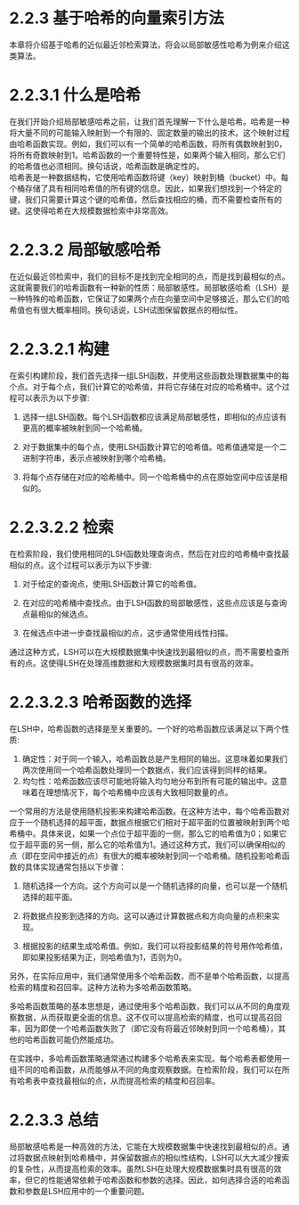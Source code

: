 # 2.2.3 基于哈希的向量索引方法
本章将介绍基于哈希的近似最近邻检索算法，将会以局部敏感性哈希为例来介绍这类算法。

# 2.2.3.1 什么是哈希

在我们开始介绍局部敏感哈希之前，让我们首先理解一下什么是哈希。哈希是一种将大量不同的可能输入映射到一个有限的、固定数量的输出的技术。这个映射过程由哈希函数实现。例如，我们可以有一个简单的哈希函数，将所有偶数映射到0，将所有奇数映射到1。哈希函数的一个重要特性是，如果两个输入相同，那么它们的哈希值也必须相同。换句话说，哈希函数是确定性的。  
哈希表是一种数据结构，它使用哈希函数将键（key）映射到桶（bucket）中。每个桶存储了具有相同哈希值的所有键的信息。因此，如果我们想找到一个特定的键，我们只需要计算这个键的哈希值，然后查找相应的桶，而不需要检查所有的键。这使得哈希在大规模数据检索中非常高效。

# 2.2.3.2 局部敏感哈希

在近似最近邻检索中，我们的目标不是找到完全相同的点，而是找到最相似的点。这就需要我们的哈希函数有一种新的性质：局部敏感性。局部敏感哈希（LSH）是一种特殊的哈希函数，它保证了如果两个点在向量空间中足够接近，那么它们的哈希值也有很大概率相同。换句话说，LSH试图保留数据点的相似性。

# 2.2.3.2.1 构建
在索引构建阶段，我们首先选择一组LSH函数，并使用这些函数处理数据集中的每个点。对于每个点，我们计算它的哈希值，并将它存储在对应的哈希桶中。这个过程可以表示为以下步骤:

1. 选择一组LSH函数。每个LSH函数都应该满足局部敏感性，即相似的点应该有更高的概率被映射到同一个哈希桶。

2. 对于数据集中的每个点，使用LSH函数计算它的哈希值。哈希值通常是一个二进制字符串，表示点被映射到哪个哈希桶。

3. 将每个点存储在对应的哈希桶中。同一个哈希桶中的点在原始空间中应该是相似的。


# 2.2.3.2.2 检索
在检索阶段，我们使用相同的LSH函数处理查询点，然后在对应的哈希桶中查找最相似的点。这个过程可以表示为以下步骤:
1. 对于给定的查询点，使用LSH函数计算它的哈希值。

2. 在对应的哈希桶中查找点。由于LSH函数的局部敏感性，这些点应该是与查询点最相似的候选点。

3. 在候选点中进一步查找最相似的点，这步通常使用线性扫描。

通过这种方式，LSH可以在大规模数据集中快速找到最相似的点，而不需要检查所有的点。这使得LSH在处理高维数据和大规模数据集时具有很高的效率。

# 2.2.3.2.3 哈希函数的选择
在LSH中，哈希函数的选择是至关重要的。一个好的哈希函数应该满足以下两个性质:  
1. 确定性：对于同一个输入，哈希函数总是产生相同的输出。这意味着如果我们两次使用同一个哈希函数处理同一个数据点，我们应该得到同样的结果。
2. 均匀性：哈希函数应该尽可能地将输入均匀地分布到所有可能的输出中。这意味着在理想情况下，每个哈希桶中应该有大致相同数量的点。

一个常用的方法是使用随机投影来构建哈希函数。在这种方法中，每个哈希函数对应于一个随机选择的超平面，数据点根据它们相对于超平面的位置被映射到两个哈希桶中。具体来说，如果一个点位于超平面的一侧，那么它的哈希值为0；如果它位于超平面的另一侧，那么它的哈希值为1。通过这种方式，我们可以确保相似的点（即在空间中接近的点）有很大的概率被映射到同一个哈希桶。随机投影哈希函数的具体实现通常包括以下步骤：

1. 随机选择一个方向。这个方向可以是一个随机选择的向量，也可以是一个随机选择的超平面。

2. 将数据点投影到选择的方向。这可以通过计算数据点和方向向量的点积来实现。

3. 根据投影的结果生成哈希值。例如，我们可以将投影结果的符号用作哈希值，即如果投影结果为正，则哈希值为1，否则为0。

另外，在实际应用中，我们通常使用多个哈希函数，而不是单个哈希函数，以提高检索的精度和召回率。这种方法称为多哈希函数策略。

多哈希函数策略的基本思想是，通过使用多个哈希函数，我们可以从不同的角度观察数据，从而获取更全面的信息。这不仅可以提高检索的精度，也可以提高召回率，因为即使一个哈希函数失败了（即它没有将最近邻映射到同一个哈希桶），其他的哈希函数可能仍然能成功。

在实践中，多哈希函数策略通常通过构建多个哈希表来实现。每个哈希表都使用一组不同的哈希函数，从而能够从不同的角度观察数据。在检索阶段，我们可以在所有哈希表中查找最相似的点，从而提高检索的精度和召回率。

# 2.2.3.3 总结
局部敏感哈希是一种高效的方法，它能在大规模数据集中快速找到最相似的点。通过将数据点映射到哈希桶中，并保留数据点的相似性结构，LSH可以大大减少搜索的复杂性，从而提高检索的效率。虽然LSH在处理大规模数据集时具有很高的效率，但它的性能通常依赖于哈希函数和参数的选择。因此，如何选择合适的哈希函数和参数是LSH应用中的一个重要问题。



